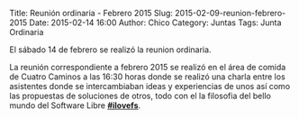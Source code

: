 Title: Reunión ordinaria - Febrero 2015
Slug: 2015-02-09-reunion-febrero-2015
Date: 2015-02-14 16:00
Author: Chico
Category: Juntas
Tags: Junta Ordinaria


El sábado 14 de febrero se realizó la reunion ordinaria.

La reunión correspondiente a febrero 2015 se realizó en el área de comida de Cuatro Caminos a las 16:30 horas donde se realizó una charla entre los asistentes donde se intercambiaban ideas y experiencias de unos así como las propuestas de soluciones de otros, todo con el la filosofia del bello mundo del Software Libre <a href="https://twitter.com/search?q=%23ilovefs&src=tyah">__#ilovefs__</a>.
